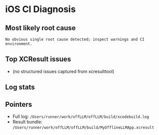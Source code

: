 # iOS CI Diagnosis

## Most likely root cause
```No obvious single root cause detected; inspect warnings and CI environment.```

## Top XCResult issues
- (no structured issues captured from xcresulttool)

## Log stats

## Pointers
- Full log: `/Users/runner/work/offLLM/offLLM/build/xcodebuild.log`
- Result bundle: `/Users/runner/work/offLLM/offLLM/build/MyOfflineLLMApp.xcresult`